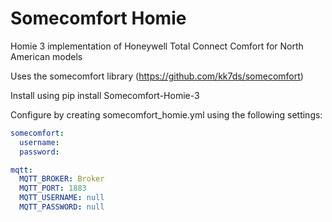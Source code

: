 # Somecomfort Homie

Homie 3 implementation of Honeywell Total Connect Comfort for North American models

Uses the somecomfort library (https://github.com/kk7ds/somecomfort)

Install using pip install Somecomfort-Homie-3

Configure by creating somecomfort_homie.yml using the following settings:

```yaml
somecomfort:
  username: 
  password: 

mqtt:
  MQTT_BROKER: Broker
  MQTT_PORT: 1883
  MQTT_USERNAME: null
  MQTT_PASSWORD: null
```